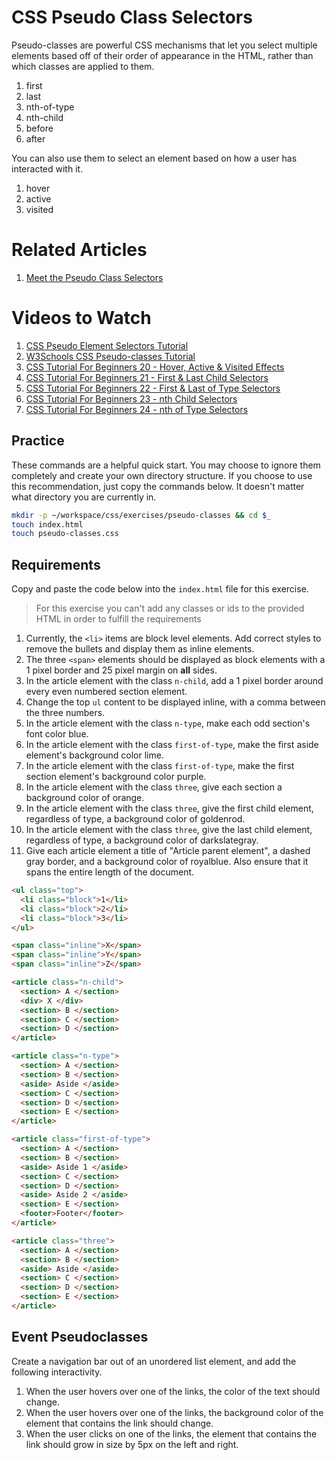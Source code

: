 # CSS Pseudo Class Selectors

Pseudo-classes are powerful CSS mechanisms that let you select multiple elements based off of their order of appearance in the HTML, rather than which classes are applied to them.

1. first
1. last
1. nth-of-type
1. nth-child
1. before
1. after

You can also use them to select an element based on how a user has interacted with it.

1. hover
1. active
1. visited

# Related Articles

1. [Meet the Pseudo Class Selectors](https://css-tricks.com/pseudo-class-selectors/)

# Videos to Watch

1. [CSS Pseudo Element Selectors Tutorial](https://www.youtube.com/watch?v=3hX5F2upeFQ)
1. [W3Schools CSS Pseudo-classes Tutorial](https://www.youtube.com/watch?v=gtY7VBru06Y)
1. [CSS Tutorial For Beginners 20 - Hover, Active & Visited Effects](https://www.youtube.com/watch?v=XT2PFpOyDzY)
1. [CSS Tutorial For Beginners 21 - First & Last Child Selectors](https://www.youtube.com/watch?v=UxHFB5_CSXc)
1. [CSS Tutorial For Beginners 22 - First & Last of Type Selectors](https://www.youtube.com/watch?v=7eVUWLv6gz4)
1. [CSS Tutorial For Beginners 23 - nth Child Selectors](https://www.youtube.com/watch?v=TVj1avJj8a8)
1. [CSS Tutorial For Beginners 24 - nth of Type Selectors](https://www.youtube.com/watch?v=E45xQZTgaUI)

## Practice

These commands are a helpful quick start. You may choose to ignore them completely and create your own directory structure. If you choose to use this recommendation, just copy the commands below. It doesn't matter what directory you are currently in.

```bash
mkdir -p ~/workspace/css/exercises/pseudo-classes && cd $_
touch index.html
touch pseudo-classes.css
```

## Requirements

Copy and paste the code below into the `index.html` file for this exercise.

> For this exercise you can't add any classes or ids to the provided HTML in order to fulfill the requirements

1. Currently, the `<li>` items are block level elements. Add correct styles to remove the bullets and display them as inline elements.
1. The three `<span>` elements should be displayed as block elements with a 1 pixel border and 25 pixel margin on **all** sides.
1. In the article element with the class `n-child`, add a 1 pixel border around every even numbered section element.
1. Change the top `ul` content to be displayed inline, with a comma between the three numbers.
1. In the article element with the class `n-type`, make each odd section's font color blue.
1. In the article element with the class `first-of-type`, make the first aside element's background color lime.
1. In the article element with the class `first-of-type`, make the first section element's background color purple.
1. In the article element with the class `three`, give each section a background color of orange.
1. In the article element with the class `three`, give the first child element, regardless of type, a background color of goldenrod.
1. In the article element with the class `three`, give the last child element, regardless of type, a background color of darkslategray.
1. Give each article element a title of "Article parent element", a dashed gray border, and a background color of royalblue. Also ensure that it spans the entire length of the document.


```html
<ul class="top">
  <li class="block">1</li>
  <li class="block">2</li>
  <li class="block">3</li>
</ul>

<span class="inline">X</span>
<span class="inline">Y</span>
<span class="inline">Z</span>

<article class="n-child">
  <section> A </section>
  <div> X </div>
  <section> B </section>
  <section> C </section>
  <section> D </section>
</article>

<article class="n-type">
  <section> A </section>
  <section> B </section>
  <aside> Aside </aside>
  <section> C </section>
  <section> D </section>
  <section> E </section>
</article>

<article class="first-of-type">
  <section> A </section>
  <section> B </section>
  <aside> Aside 1 </aside>
  <section> C </section>
  <section> D </section>
  <aside> Aside 2 </aside>
  <section> E </section>
  <footer>Footer</footer>
</article>

<article class="three">
  <section> A </section>
  <section> B </section>
  <aside> Aside </aside>
  <section> C </section>
  <section> D </section>
  <section> E </section>
</article>
```

## Event Pseudoclasses

Create a navigation bar out of an unordered list element, and add the following interactivity.

1. When the user hovers over one of the links, the color of the text should change.
1. When the user hovers over one of the links, the background color of the element that contains the link should change.
1. When the user clicks on one of the links, the element that contains the link should grow in size by 5px on the left and right.